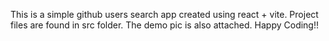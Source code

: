 This is a simple github users search app created using react + vite. Project files are found in src folder. The demo pic is also attached. Happy Coding!!

